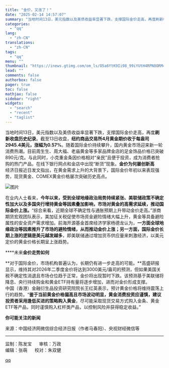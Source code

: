 ```yaml
---
title: "金价，又涨了！"
date: "2025-02-14 14:57:07"
summary: "当地时间13日，美元指数以及美债收益率显著下跌，支撑国际金价走高，再度刷新收盘历史纪录。截至13日收..."
categories:
  - "qq"
lang:
  - "zh-CN"
translations:
  - "zh-CN"
tags:
  - "qq"
menu: ""
thumbnail: "https://inews.gtimg.com/om_ls/O5a6YtK9Ii98_99iYUtH4RPN8ORM4wlpMIlY_iY_JflVkAA_640360/0"
lead: ""
comments: false
authorbox: false
pager: true
toc: false
mathjax: false
sidebar: "right"
widgets:
  - "search"
  - "recent"
  - "taglist"
---
```


当地时间13日，美元指数以及美债收益率显著下跌，支撑国际金价走高，再度**刷新收盘历史纪录**。截至13日收盘，**纽约商品交易所4月黄金期价收于每盎司2945.4美元，涨幅为0.57%**。随着国际金价持续攀升，国内黄金市场迎来新一轮消费热潮。目前周生生、周大福、老庙黄金等多家品牌金店的足金饰品价格已突破890元/克。与此同时，小克重金条因价格相对“亲民”且便于投资，成为消费者抢购的热门产品，在线下银行网点和金店中出现“断货”现象。**金价为何屡创新高**  
经济日报近日发文指出，在黄金需求上升的大背景下，国际金价年初以来表现强势，现货黄金、COMEX黄金价格屡次突破历史高点。  
  

![图片](https://inews.gtimg.com/om_bt/OjqLxHBznEkY3VvmD9EK8H6gFtdvuJb754GpMSuR_Suw4AA/641)

  
在业内人士看来，**今年以来，受到全球地缘政治局势持续紧张、美联储政策不确定性加大以及多国央行增持黄金等因素叠加影响，市场对黄金的高需求延续，推动国际金价上涨。**“综合来看，近期全球不确定性与通胀预期上升带动金价走高。”浙商期货宏观团队表示，美加征关税促使市场资金避险情绪大幅上升，黄金等具备避险属性的安全资产需求增加。前海开源基金首席经济学家杨德龙认为，**一方面全球地缘政治等因素推升了市场的避险情绪，从而推动金价上涨；另一方面，国际金价长期上涨的逻辑是美元越发越多**，即美联储通过增加货币供应量来刺激经济，以美元定价的黄金价格长期呈上涨趋势。

****未来**金价走势如何**

  
**对于国际金价，市场机构普遍认为，长期仍有进一步走高的可能。**高盛研报显示，维持其对2026年二季度金价将达到3000美元/盎司的预测，但如果美国关税不确定性消退且市场仓位趋于正常，金价将出现暂时下跌。该预测基于美联储将降息、央行持续购金和黄金ETF持有量将逐步增加，进而对金价形成支撑。  
中国（香港）金融衍生品投资研究院院长王红英表示，预计黄金价格将维持震荡上行的趋势。“**鉴于当前黄金价格偏高且市场波动明显，黄金消费投资应谨慎，建议投资者采用逢低买进的策略购入黄金**，尽可能采取现货交易方式购入金条、黄金ETF等产品，同时谨慎购入杠杆类产品，以控制风险并获得稳定收益。”

**你可能关注的新闻**

  
  
来源：中国经济网微信综合经济日报（作者马春阳）、央视财经微信等

---

监制：陈发宝      审核：万政  
编辑：张萌      校对：朱双健

[qq](https://new.qq.com/rain/a/20250214A055C500)
